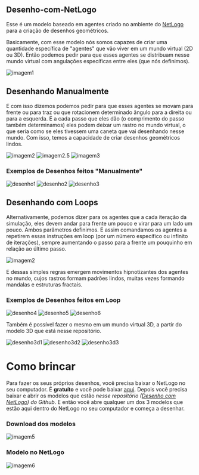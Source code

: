 ## Desenho-com-NetLogo

Esse é um modelo baseado em agentes criado no ambiente do [NetLogo](https://ccl.northwestern.edu/netlogo/) para a criação de desenhos geométricos.

Basicamente, com esse modelo nós somos capazes de criar uma quantidade específica de "agentes" que vão viver em um mundo virtual (2D ou 3D). Então podemos pedir para que esses agentes se distribuam nesse mundo virtual com angulações específicas entre eles (que nós definimos).

![imagem1](img/i1.png)

## Desenhando Manualmente

E com isso dizemos podemos pedir para que esses agentes se movam para frente ou para traz ou que rotacionem determinado ângulo para a direita ou para a esquerda. E a cada passo que eles dão (o comprimento do passo também determinamos) eles podem deixar um rastro no mundo virtual, o que seria como se eles tivessem uma caneta que vai desenhando nesse mundo. Com isso, temos a capacidade de criar desenhos geométricos lindos.

![imagem2](img/i4.png)
![imagem2.5](img/2.5.png)
![imagem3](img/i3.png)


### Exemplos de Desenhos feitos "Manualmente"

![desenho1](img/d1.png)
![desenho2](img/d2.png)
![desenho3](img/d3.png)

## Desenhando com Loops

Alternativamente, podemos dizer para os agentes que a cada iteração da simulação, eles devem andar para frente um pouco e virar para um lado um pouco. Ambos parâmetros definimos. E assim comandamos os agentes a repetirem essas instruções em loop (por um número específico ou infinito de iterações), sempre aumentando o passo para a frente um pouquinho em relação ao último passo.

![imagem2](img/i2.png)

E dessas simples regras emergem movimentos hipnotizantes dos agentes no mundo, cujos rastros formam padrões lindos, muitas vezes formando mandalas e estruturas fractais.

### Exemplos de Desenhos feitos em Loop

![desenho4](img/d4.png)
![desenho5](img/d5.png)
![desenho6](img/d6.png)

Também é possível fazer o mesmo em um mundo virtual 3D, a partir do modelo 3D que está nesse repositório.

![desenho3d1](img/3d1.png)
![desenho3d2](img/3d2.png)
![desenho3d3](img/3d3.png)

# Como brincar

Para fazer os seus próprios desenhos, você precisa baixar o NetLogo no seu computador. É **gratuíto** e você pode baixar [aqui](https://ccl.northwestern.edu/netlogo/6.1.1/). Depois você precisa baixar e abrir os modelos que estão *nesse repositório ([Desenho com NetLogo](https://github.com/dnllvrvz/Desenho-com-NetLogo)) do Github*. E então você abre qualquer um dos 3 modelos que estão aqui dentro do NetLogo no seu computador e começa a desenhar.

### Download dos modelos
![imagem5](img/i5.png)

### Modelo no NetLogo
![imagem6](img/i6.png)
